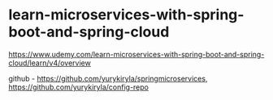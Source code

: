 # learn-microservices-with-spring-boot-and-spring-cloud
https://www.udemy.com/learn-microservices-with-spring-boot-and-spring-cloud/learn/v4/overview

github - https://github.com/yurykiryla/springmicroservices, https://github.com/yurykiryla/config-repo
